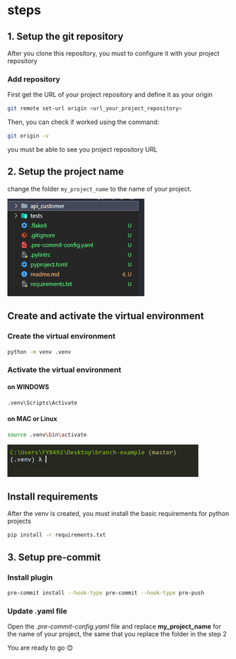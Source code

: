 # steps

## 1. Setup the git repository

After you clone this repository, you must to configure it with your project repository

### Add repository

First get the URL of your project repository and define it as your origin

```bash
git remote set-url origin <url_your_project_repository>
```

Then, you can check if worked using the command:

```bash
git origin -v
```

you must be able to see you project repository URL

## 2. Setup the project name

  change the folder `my_project_name` to the name of your project.

  ![project name after you change](./assets/project_name_example.png)

## Create and activate the virtual environment

### Create the virtual environment

```bash
python -m venv .venv
```

### Activate the virtual environment

#### on WINDOWS

```bash
.venv\Scripts\Activate
```

#### on MAC or Linux

```bash
source .venv\bin\activate
```

![venv created](./assets/venv.png)

## Install requirements

After the venv is created, you must install the basic requirements for python projects

```bash
pip install -r requirements.txt
```

## 3. Setup pre-commit

### Install plugin

```bash
pre-commit install --hook-type pre-commit --hook-type pre-push
```

### Update .yaml file

Open the *.pre-commit-config.yaml* file and replace **my_project_name** for the name of your project, the same that you replace the folder in the step 2

You are ready to go 😊
